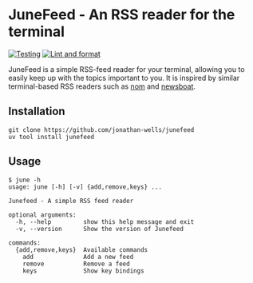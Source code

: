 # JuneFeed - An RSS reader for the terminal

[![Testing](https://github.com/jonathan-wells/junefeed/actions/workflows/test.yml/badge.svg)](https://github.com/jonathan-wells/junefeed/actions/workflows/test.yml)
[![Lint and format](https://github.com/jonathan-wells/junefeed/actions/workflows/lint_and_format.yml/badge.svg)](https://github.com/jonathan-wells/junefeed/actions/workflows/lint_and_format.yml)

JuneFeed is a simple RSS-feed reader for your terminal, allowing you to easily keep up with the
topics important to you. It is inspired by similar terminal-based RSS readers such as
[nom](https://github.com/guyfedwards/nom) and [newsboat](https://github.com/newsboat/newsboat).

## Installation
```
git clone https://github.com/jonathan-wells/junefeed
uv tool install junefeed
```

## Usage
```
$ june -h
usage: june [-h] [-v] {add,remove,keys} ...

Junefeed - A simple RSS feed reader

optional arguments:
  -h, --help         show this help message and exit
  -v, --version      Show the version of Junefeed

commands:
  {add,remove,keys}  Available commands
    add              Add a new feed
    remove           Remove a feed
    keys             Show key bindings
```

